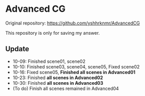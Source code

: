 # Advanced CG

Original repository: https://github.com/yshhrknmr/AdvancedCG

This repository is only for saving my answer. 

## Update

- 10-09: Finished scene01, scene02
- 10-10: Finished scene03, scene04, scene05, Fixed scene02
- 10-16: Fixed scene05, **Finished all scenes in Advanced01**
- 10-23: Finished **all scenes in Advanced02**
- 10-30: Finished **all scenes in Advanced03**
- (To do) Finish all scenes remained in Advanced04